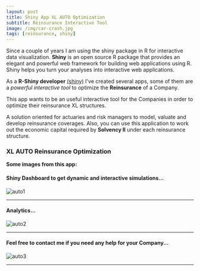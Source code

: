 ```yaml
---
layout: post
title: Shiny App XL AUTO Optimization
subtitle: Reinsurance Interactive Tool
image: /img/car-crash.jpg
tags: [reinsurance, shiny]
---
```


Since a couple of years I am using the shiny package in R for interactive data visualization. **Shiny** is an open source R package that provides an elegant and powerful web framework for building web applications using R. Shiny helps you turn your analyses into interactive web applications.

As a **R-Shiny developer** [(shiny)](http://shiny.rstudio.com/tutorial/) I've created several apps, some of them are a *powerful interactive tool* to optimize the **Reinsurance** of a Company.

This app wants to be an useful interactive tool for the Companies in order to optimize their reinsurance XL structures. 

A solution oriented for actuaries and risk managers to model, valuate and develop reinsurance coverages. Also, you can use this application to work out the economic capital required by **Solvency II** under each reinsurance structure.

### XL AUTO Reinsurance Optimization
**Some images from this app:**

#### Shiny Dashboard to get dynamic and interactive simulations...
![auto1](https://i.ibb.co/XY8sMfn/auto-1.png)
* * *
#### Analytics...
![auto2](https://i.ibb.co/rQT5zN1/auto-2.png)
* * *
#### Feel free to contact me if you need any help for your Company...
![auto3](https://i.ibb.co/ZVBSMgQ/auto-3.png)
* * *
